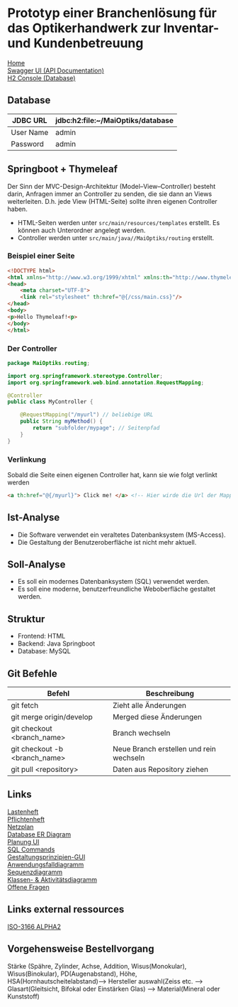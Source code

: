 # Prototyp einer Branchenlösung für das Optikerhandwerk zur Inventar- und Kundenbetreuung

[Home](http://localhost:8080/)   
[Swagger UI (API Documentation)](http://localhost:8080/api/swagger)   
[H2 Console (Database)](http://localhost:8080/console)   
 

## Database
| JDBC URL  | jdbc:h2:file:~/MaiOptiks/database |
|-----------|-----------------------------------|
| User Name | admin                             |
| Password  | admin                             |


## Springboot + Thymeleaf

Der Sinn der MVC-Design-Architektur (Model–View–Controller) besteht darin, Anfragen immer an Controller zu senden, die sie dann an Views weiterleiten.
D.h. jede View (HTML-Seite) sollte ihren eigenen Controller haben.

- HTML-Seiten werden unter ``src/main/resources/templates`` erstellt. Es können auch Unterordner angelegt werden.
- Controller werden unter ``src/main/java//MaiOptiks/routing`` erstellt.

### Beispiel einer Seite
``` html
<!DOCTYPE html>
<html xmlns="http://www.w3.org/1999/xhtml" xmlns:th="http://www.thymeleaf.org">
<head>
    <meta charset="UTF-8">
    <link rel="stylesheet" th:href="@{/css/main.css}"/>
</head>
<body>
<p>Hello Thymeleaf!<p>
</body>
</html>

```

### Der Controller
``` java
package MaiOptiks.routing;

import org.springframework.stereotype.Controller;
import org.springframework.web.bind.annotation.RequestMapping;

@Controller
public class MyController {

    @RequestMapping("/myurl") // beliebige URL
    public String myMethod() {
        return "subfolder/mypage"; // Seitenpfad
    }
}
```

### Verlinkung
Sobald die Seite einen eigenen Controller hat, kann sie wie folgt verlinkt werden
``` html
<a th:href="@{/myurl}"> Click me! </a> <!-- Hier wirde die Url der Mapping-Methode verwendet -->
```


## Ist-Analyse

- Die Software verwendet ein veraltetes Datenbanksystem (MS-Access).
- Die Gestaltung der Benutzeroberfläche ist nicht mehr aktuell.

## Soll-Analyse

- Es soll ein modernes Datenbanksystem (SQL) verwendet werden.
- Es soll eine moderne, benutzerfreundliche Weboberfläche gestaltet werden.

## Struktur
* Frontend: HTML
* Backend: Java Springboot
* Database: MySQL

## Git Befehle
| Befehl                        | Beschreibung                            |
|-------------------------------|-----------------------------------------|
| git fetch                     | Zieht alle Änderungen                   |
| git merge origin/develop      | Merged diese Änderungen                 |
| git checkout <branch_name>    | Branch wechseln                         |
| git checkout -b <branch_name> | Neue Branch erstellen und rein wechseln |
| git pull \<repository\>       | Daten aus Repository ziehen             |

## Links
[Lastenheft](https://kstlinfo-my.sharepoint.com/:w:/g/personal/marten_knystock_campus_kstl_de/EWdrL29u_n9MoWcfNHLSBcoBSCiM-zFt9eo9uOuwIlvDog?e=k9mJ6w)
<br>
[Pflichtenheft](https://kstlinfo-my.sharepoint.com/:w:/g/personal/tom_volmer_campus_kstl_de/EQo7P0h-HmlJqI1qdyyq3ZwBZkbRvNAZmD0urwarAb6m0w?rtime=PGvW8PWA2kg)
<br>
[Netzplan](https://kstlinfo-my.sharepoint.com/:x:/g/personal/marten_knystock_campus_kstl_de/EStvpgzskKpLkfu888DZk0cBtcmsMb1jRR7kZ5JvLuGoBw)
<br>
[Database ER Diagram](https://lucid.app/lucidchart/08941d25-94ba-4ccc-87b8-e5279fa2f4c5/edit?viewport_loc=-199%2C-21%2C3426%2C1558%2C0_0&invitationId=inv_fa3c614f-6ac6-4183-a9d4-6889f62b9cfc#)
<br>
[Planung UI](https://app.moqups.com/Zbmm5mG5cZXwIF5PqtXo1HitC3PoHLhZ/view/page/ad64222d5)
<br>
[SQL Commands](https://kstlinfo-my.sharepoint.com/:w:/g/personal/tom_volmer_campus_kstl_de/EYrUUIaw3alJsl7vVZM0Y0ABsxy7KA6Vl1CtLfj-cNjzYA?e=UhQrtM)
<br>
[Gestaltungsprinzipien-GUI](https://kstlinfo-my.sharepoint.com/:w:/g/personal/frederik_niehaus_campus_kstl_de/EcWEIKDGMy1ArE_qtgtFMDMBiosmJyTMwmDV3nzhrczZiQ?e=J3oAxF)
<br>
[Anwendungsfalldiagramm](https://lucid.app/lucidchart/46d28bac-b1f3-4d47-94a3-1a963b8c2960/edit?viewport_loc=-11%2C-11%2C1480%2C692%2C0_0&invitationId=inv_e1e6c435-8538-4b85-855c-a4f5d97a316d)
<br>
[Sequenzdiagramm](https://lucid.app/lucidchart/46e6ae4b-b368-4175-91a9-97e53a2ae29a/edit?viewport_loc=485%2C546%2C2969%2C1350%2C0_0&invitationId=inv_a4d777bd-0825-4ba3-bb75-bf0e3e5f04bc)
<br>
[Klassen- & Aktivitätsdiagramm](https://lucid.app/lucidchart/74e23248-d422-45c8-9d10-2eb39771ab80/edit?invitationId=inv_5070b5eb-c54e-4dc1-87b9-4d0cc70f2180&page=0_0#)
<br>
[Offene Fragen](https://kstlinfo-my.sharepoint.com/:w:/g/personal/tom_volmer_campus_kstl_de/EUrBypv57p1ErC1QBrgPygkBY4vRZXs8ILlXe7xXHVHI8g?e=I6wIcR)
## Links external ressources
[ISO-3166 ALPHA2](https://de.wikipedia.org/wiki/ISO-3166-1-Kodierliste)
<br>

## Vorgehensweise Bestellvorgang
Stärke (Spähre, Zylinder, Achse, Addition, Wisus(Monokular), Wisus(Binokular), PD(Augenabstand), Höhe, HSA(Hornhautscheitelabstand)--> Hersteller auswahl(Zeiss etc. 
--> Glasart(Gleitsicht, Bifokal oder Einstärken Glas) --> Material(Mineral oder Kunststoff)
